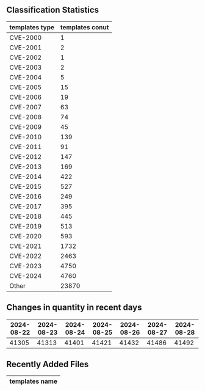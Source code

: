 ## Classification Statistics
| templates type | templates conut | 
| --- | --- |
| CVE-2000 | 1 |
| CVE-2001 | 2 |
| CVE-2002 | 1 |
| CVE-2003 | 2 |
| CVE-2004 | 5 |
| CVE-2005 | 15 |
| CVE-2006 | 19 |
| CVE-2007 | 63 |
| CVE-2008 | 74 |
| CVE-2009 | 45 |
| CVE-2010 | 139 |
| CVE-2011 | 91 |
| CVE-2012 | 147 |
| CVE-2013 | 169 |
| CVE-2014 | 422 |
| CVE-2015 | 527 |
| CVE-2016 | 249 |
| CVE-2017 | 395 |
| CVE-2018 | 445 |
| CVE-2019 | 513 |
| CVE-2020 | 593 |
| CVE-2021 | 1732 |
| CVE-2022 | 2463 |
| CVE-2023 | 4750 |
| CVE-2024 | 4760 |
| Other | 23870 |
## Changes in quantity in recent days
|2024-08-22 | 2024-08-23 | 2024-08-24 | 2024-08-25 | 2024-08-26 | 2024-08-27 | 2024-08-28|
|--- | ------ | ------ | ------ | ------ | ------ | ---|
|41305 | 41313 | 41401 | 41421 | 41432 | 41486 | 41492|
## Recently Added Files
| templates name | 
| --- |
